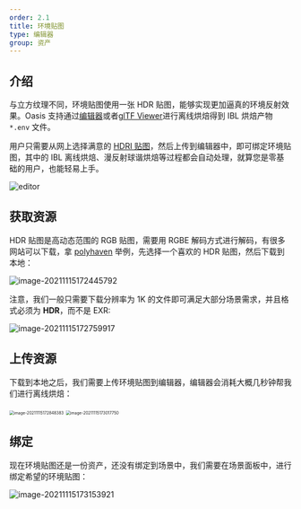 ```yaml
---
order: 2.1
title: 环境贴图
type: 编辑器
group: 资产
---
```


## 介绍

与立方纹理不同，环境贴图使用一张 HDR 贴图，能够实现更加逼真的环境反射效果。Oasis 支持通过[编辑器](https://oasis.alipay.com/editor)或者[glTF Viewer](https://oasisengine.cn/gltf-viewer)进行离线烘焙得到 IBL 烘焙产物 `*.env` 文件。

用户只需要从网上选择满意的 [HDRI 贴图](https://polyhaven.com/hdris)，然后上传到编辑器中，即可绑定环境贴图，其中的 IBL 离线烘焙、漫反射球谐烘焙等过程都会自动处理，就算您是零基础的用户，也能轻易上手。

![editor](https://gw.alipayobjects.com/mdn/rms_7c464e/afts/img/A*6eSeSbqAjDUAAAAAAAAAAAAAARQnAQ)

## 获取资源

HDR 贴图是高动态范围的 RGB 贴图，需要用 RGBE 解码方式进行解码，有很多网站可以下载，拿 [polyhaven](https://polyhaven.com/hdris) 举例，先选择一个喜欢的 HDR 贴图，然后下载到本地：

![image-20211115172445792](https://gw.alipayobjects.com/zos/OasisHub/48e59229-0110-4817-9e30-258a9c1e2f4f/image-20211115172445792.png)

注意，我们一般只需要下载分辨率为 1K 的文件即可满足大部分场景需求，并且格式必须为 **HDR**，而不是 EXR:

![image-20211115172759917](https://gw.alipayobjects.com/zos/OasisHub/fa727617-dc38-47df-ac24-cebf41fc5cff/image-20211115172759917.png)

## 上传资源

下载到本地之后，我们需要上传环境贴图到编辑器，编辑器会消耗大概几秒钟帮我们进行离线烘焙：

<img src="https://gw.alipayobjects.com/zos/OasisHub/ff8ce2e2-141a-4602-a17a-9bf58da6717c/image-20211115172848383.png" alt="image-20211115172848383" style="zoom:50%;" />

<img src="https://gw.alipayobjects.com/zos/OasisHub/a519495d-c14a-428a-9a46-2fb69e177443/image-20211115173017750.png" alt="image-20211115173017750" style="zoom:50%;" />

## 绑定

现在环境贴图还是一份资产，还没有绑定到场景中，我们需要在场景面板中，进行绑定希望的环境贴图：

![image-20211115173153921](https://gw.alipayobjects.com/zos/OasisHub/4ea8d187-b7d2-4dba-ba3a-2e3256af763f/image-20211115173153921.png)
